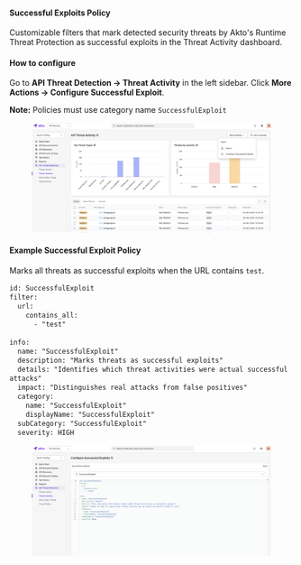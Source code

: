 #### Successful Exploits Policy

Customizable filters that mark detected security threats by Akto's Runtime Threat Protection as successful exploits in the Threat Activity dashboard. 


#### How to configure 
Go to **API Threat Detection → Threat Activity** in the left sidebar. Click **More Actions → Configure Successful Exploit**.

**Note:** Policies must use category name `SuccessfulExploit`

<figure><img src="../../.gitbook/assets/configure-exploits.png" alt=""><figcaption></figcaption></figure>

#### Example Successful Exploit Policy
Marks all threats as successful exploits when the URL contains `test`.
```
id: SuccessfulExploit
filter:
  url:
    contains_all:
      - "test"

info:
  name: "SuccessfulExploit"
  description: "Marks threats as successful exploits"
  details: "Identifies which threat activities were actual successful attacks"
  impact: "Distinguishes real attacks from false positives"
  category:
    name: "SuccessfulExploit"
    displayName: "SuccessfulExploit"
  subCategory: "SuccessfulExploit"
  severity: HIGH
```

<figure><img src="../../.gitbook/assets/exploits-policy.png" alt=""><figcaption></figcaption></figure>